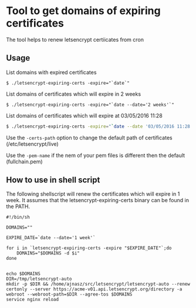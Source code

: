 # Tool to get domains of expiring certificates

The tool helps to renew letsencrypt certiicates from cron

## Usage

List domains with expired certificates
```
$ ./letsencrypt-expiring-certs -expire="`date`"
```

List domains of certificates which will expire in 2 weeks
```
$ ./letsencrypt-expiring-certs -expire="`date --date='2 weeks'`"
```

List domains of certificates which will expire at 03/05/2016 11:28
```sh
$ ./letsencrypt-expiring-certs -expire="`date --date '03/05/2016 11:28'`"
```

Use the `-certs-path` option to change the default path of certificates (/etc/letsencrypt/live)

Use the `-pem-name` if the nem of your pem files is different then the default (fullchain.pem)


## How to use in shell script

The following shellscript will renew the certificates which will expire in 1 week. It assumes that the letsencrypt-expiring-certs binary can be found in the PATH.

```
#!/bin/sh

DOMAINS=""

EXPIRE_DATE=`date --date='1 week'`

for i in `letsencrypt-expiring-certs -expire "$EXPIRE_DATE"`;do
	DOMAINS="$DOMAINS -d $i"
done


echo $DOMAINS
DIR=/tmp/letsencrypt-auto
mkdir -p $DIR && /home/ajnasz/src/letsencrypt/letsencrypt-auto --renew certonly --server https://acme-v01.api.letsencrypt.org/directory -a webroot --webroot-path=$DIR --agree-tos $DOMAINS
service nginx reload
```
